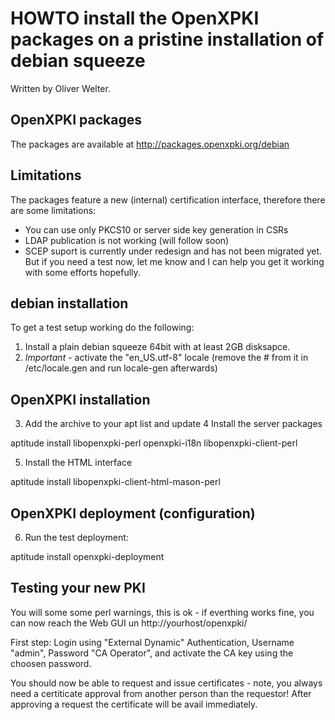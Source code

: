 HOWTO install the OpenXPKI packages on a pristine installation of debian squeeze
================================================================================

Written by Oliver Welter.

OpenXPKI packages
-----------------

The packages are available at http://packages.openxpki.org/debian

Limitations
-----------

The packages feature a new (internal) certification interface, therefore there are some limitations:
* You can use only PKCS10 or server side key generation in CSRs
* LDAP publication is not working (will follow soon)
* SCEP suport is currently under redesign and has not been migrated yet. But if you need a test now, let me know and I can help you get it working with some efforts hopefully.

debian installation
-------------------

To get a test setup working do the following:
1. Install a plain debian squeeze 64bit with at least 2GB disksapce.
2. *Important* - activate the "en_US.utf-8" locale (remove the # from it in /etc/locale.gen and run locale-gen afterwards)

OpenXPKI installation
---------------------

3. Add the archive to your apt list and update
4 Install the server packages

aptitude install libopenxpki-perl openxpki-i18n libopenxpki-client-perl

5. Install the HTML interface

aptitude install libopenxpki-client-html-mason-perl

OpenXPKI deployment (configuration)
-----------------------------------

6. Run the test deployment:

aptitude install openxpki-deployment

Testing your new PKI
--------------------

You will some some perl warnings, this is ok - if everthing works fine, you can now reach the Web GUI un http://yourhost/openxpki/

First step: Login using "External Dynamic" Authentication, Username "admin", Password "CA Operator", and activate the CA key using the choosen password.

You should now be able to request and issue certificates - note, you always need a certiticate approval from another person than the requestor! After approving a request the certificate will be avail immediately.

